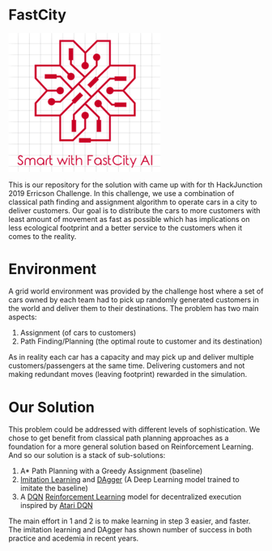 # FastCity
<img src="/images/logo.png" width=300/>

This is our repository for the solution with came up with for th HackJunction 2019 Erricson Challenge. In this challenge, we use a combination of classical path finding and assignment algorithm to operate cars in a city to deliver customers. Our goal is to distribute the cars to more customers with least amount of movement as fast as possible which has implications on less ecological footprint and a better service to the customers when it comes to the reality.

# Environment
A grid world environment was provided by the challenge host where a set of cars owned by each team had to pick up randomly generated customers in the world and deliver them to their destinations. The problem has two main aspects:

1. Assignment (of cars to customers)
2. Path Finding/Planning (the optimal route to customer and its destination)

As in reality each car has a capacity and may pick up and deliver multiple customers/passengers at the same time. Delivering customers and not making redundant moves (leaving footprint) rewarded in the simulation.

# Our Solution
This problem could be addressed with different levels of sophistication. We chose to get benefit from classical path planning approaches as a foundation for a more general solution based on Reinforcement Learning. And so our solution is a stack of sub-solutions:

1. A* Path Planning with a Greedy Assignment (baseline)
2. [Imitation Learning](http://ciml.info/dl/v0_99/ciml-v0_99-ch18.pdf) and [DAgger](https://www.cs.cmu.edu/~sross1/publications/Ross-AIStats11-NoRegret.pdf) (A Deep Learning model trained to imitate the baseline)
3. A [DQN](https://en.wikipedia.org/wiki/Q-learning#Variants) [Reinforcement Learning](https://en.wikipedia.org/wiki/Reinforcement_learning) model for decentralized execution inspired by [Atari DQN](https://github.com/keras-rl/keras-rl/blob/master/examples/dqn_atari.py)

The main effort in 1 and 2 is to make learning in step 3 easier, and faster. The imitation learning and DAgger has shown number of success in both practice and acedemia in recent years.

